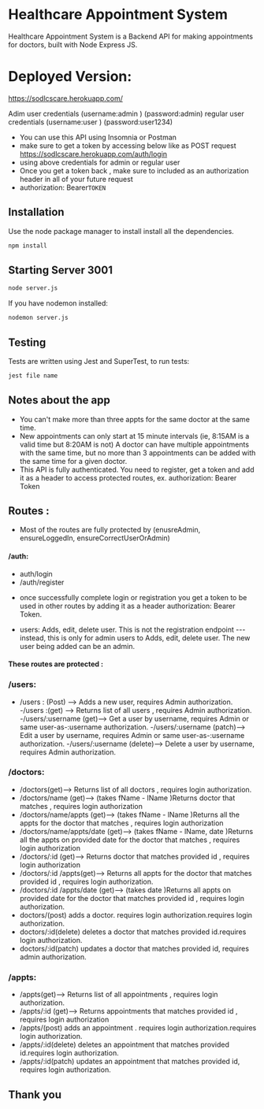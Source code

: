 # Healthcare Appointment System 

Healthcare Appointment System is a Backend API for making appointments for doctors, built with Node Express JS.


# Deployed Version: 
https://sodlcscare.herokuapp.com/

Adim user credentials (username:admin ) (password:admin)
regular user credentials (username:user ) (password:user1234)

- You can use this API using Insomnia or Postman
- make sure to get a token by accessing below like as POST request
   https://sodlcscare.herokuapp.com/auth/login
- using above credentials for admin or regular user
- Once you get a token back , make sure to included as an authorization header in all of your future request
- authorization: Bearer`TOKEN`


## Installation

Use the node package manager to install install all the dependencies.

```bash
npm install
```
## Starting Server 3001

```bash
node server.js
``` 
If you have nodemon installed:
```bash
nodemon server.js
``` 
## Testing
Tests are written using Jest and SuperTest, to run tests:

```bash
jest file name
``` 
## Notes about the app
- You can't make more than three appts for the same doctor at the same time.
- New appointments can only start at 15 minute intervals (ie, 8:15AM is a valid time
but 8:20AM is not)
A doctor can have multiple appointments with the same time, but no more than 3
appointments can be added with the same time for a given doctor.
- This API is fully authenticated. You need to register, get a token and add it as a header to access protected routes, ex. authorization: Bearer Token
## Routes : 
- Most of the routes are fully protected by (enusreAdmin, ensureLoggedIn, ensureCorrectUserOrAdmin)
#### /auth: 
- auth/login
- /auth/register
* once successfully complete login or registration you get a token to be used in other routes by adding it as a header authorization: Bearer Token.
- users: Adds, edit, delete user. This is not the registration endpoint --- instead, this is
 only for admin users to Adds, edit, delete user. The new user being added can be an admin.
#### These routes are protected :
### /users:
- /users : (Post) --> Adds a new user, requires Admin authorization.
-/users :(get) --> Returns list of all users , requires Admin authorization.
-/users/:username (get)--> Get a user by username, requires Admin or same user-as-:username authorization.
-/users/:username (patch)--> Edit a user by username, requires Admin or same user-as-:username authorization.
-/users/:username (delete)--> Delete a user by username, requires Admin authorization.
### /doctors:
- /doctors(get)--> Returns list of all doctors , requires login authorization.
- /doctors/name (get)--> (takes fName - lName )Returns doctor that matches , requires login authorization
- /doctors/name/appts (get)--> (takes fName - lName )Returns all the appts for the doctor that matches , requires login authorization
- /doctors/name/appts/date (get)--> (takes fName - lName, date )Returns all the appts on provided date for the doctor that matches , requires login authorization
- /doctors/:id (get)--> Returns doctor that matches provided id , requires login authorization
- /doctors/:id /appts(get)--> Returns all appts for the doctor that matches provided id , requires login authorization.
- /doctors/:id /appts/date (get)--> (takes date )Returns all appts on provided date for the doctor that matches provided id , requires login authorization.
- doctors/(post) adds a doctor. requires login authorization.requires login authorization.
- doctors/:id(delete) deletes a doctor that matches provided id.requires login authorization.
- doctors/:id(patch) updates a doctor that matches provided id, requires admin authorization.

### /appts:

- /appts(get)--> Returns list of all appointments , requires login authorization.
- /appts/:id (get)--> Returns appointments that matches provided id , requires login authorization
- /appts/(post) adds an appointment . requires login authorization.requires login authorization.
- /appts/:id(delete) deletes an appointment that matches provided id.requires login authorization.
- /appts/:id(patch) updates an appointment that matches provided id, requires login authorization.

## Thank you